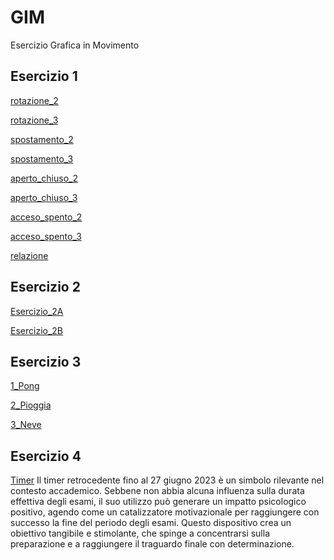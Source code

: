# GIM
Esercizio Grafica in Movimento

## Esercizio 1

[rotazione_2](https://margheritalavagnini.github.io/GIM/Esercizio_1A/rotazione_2.html)

[rotazione_3](https://margheritalavagnini.github.io/GIM/Esercizio_1A/rotazione_3.html)

[spostamento_2](https://margheritalavagnini.github.io/GIM/Esercizio_1A/spostamento_2.html)

[spostamento_3](https://margheritalavagnini.github.io/GIM/Esercizio_1A/spostamento_3.html)

[aperto_chiuso_2](https://margheritalavagnini.github.io/GIM/Esercizio_1A/aperto_chiuso_2.html)

[aperto_chiuso_3](https://margheritalavagnini.github.io/GIM/Esercizio_1A/aperto_chiuso_3.html)

[acceso_spento_2](https://margheritalavagnini.github.io/GIM/Esercizio_1A/acceso_spento_2.html)

[acceso_spento_3](https://margheritalavagnini.github.io/GIM/Esercizio_1A/acceso_spento_3.html)

[relazione](https://margheritalavagnini.github.io/GIM/Esercizio_1B/indexB.html)

## Esercizio 2

[Esercizio_2A](https://margheritalavagnini.github.io/GIM/Esercizio_2A/index.html)

[Esercizio_2B](https://margheritalavagnini.github.io/GIM/Esercizio_2B/indexB.html)

## Esercizio 3

[1_Pong](https://margheritalavagnini.github.io/GIM/Esercizio_3/1_Pong/index.html)

[2_Pioggia](https://margheritalavagnini.github.io/GIM/Esercizio_3/2_Pioggia/index.html)

[3_Neve](https://margheritalavagnini.github.io/GIM/Esercizio_3/3_Neve/index.html)

## Esercizio 4

[Timer](https://margheritalavagnini.github.io/GIM/Esercizio_4/index.html)
Il timer retrocedente fino al 27 giugno 2023 è un simbolo rilevante nel contesto accademico. Sebbene non abbia alcuna influenza sulla durata effettiva degli esami, il suo utilizzo può generare un impatto psicologico positivo, agendo come un catalizzatore motivazionale per raggiungere con successo la fine del periodo degli esami. Questo dispositivo crea un obiettivo tangibile e stimolante, che spinge  a concentrarsi sulla preparazione e a raggiungere il traguardo finale con determinazione.

